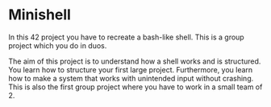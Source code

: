 # Minishell
In this 42 project you have to recreate a bash-like shell. This is a group project which you do in duos.

The aim of this project is to understand how a shell works and is structured.
You learn how to structure your first large project.
Furthermore, you learn how to make a system that works with unintended input without crashing.
This is also the first group project where you have to work in a small team of 2.
